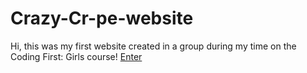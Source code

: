# Crazy-Cr-pe-website

Hi, this was my first website created in a group during my time on the Coding First: Girls course!
<a href="index.html" target=_blank>Enter</a>
